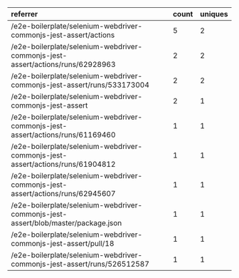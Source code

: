 | referrer                                                                          | count | uniques |
| :-------------------------------------------------------------------------------- | :---- | :------ |
| /e2e-boilerplate/selenium-webdriver-commonjs-jest-assert/actions                  | 5     | 2       |
| /e2e-boilerplate/selenium-webdriver-commonjs-jest-assert/actions/runs/62928963    | 2     | 2       |
| /e2e-boilerplate/selenium-webdriver-commonjs-jest-assert/runs/533173004           | 2     | 2       |
| /e2e-boilerplate/selenium-webdriver-commonjs-jest-assert                          | 2     | 1       |
| /e2e-boilerplate/selenium-webdriver-commonjs-jest-assert/actions/runs/61169460    | 1     | 1       |
| /e2e-boilerplate/selenium-webdriver-commonjs-jest-assert/actions/runs/61904812    | 1     | 1       |
| /e2e-boilerplate/selenium-webdriver-commonjs-jest-assert/actions/runs/62945607    | 1     | 1       |
| /e2e-boilerplate/selenium-webdriver-commonjs-jest-assert/blob/master/package.json | 1     | 1       |
| /e2e-boilerplate/selenium-webdriver-commonjs-jest-assert/pull/18                  | 1     | 1       |
| /e2e-boilerplate/selenium-webdriver-commonjs-jest-assert/runs/526512587           | 1     | 1       |